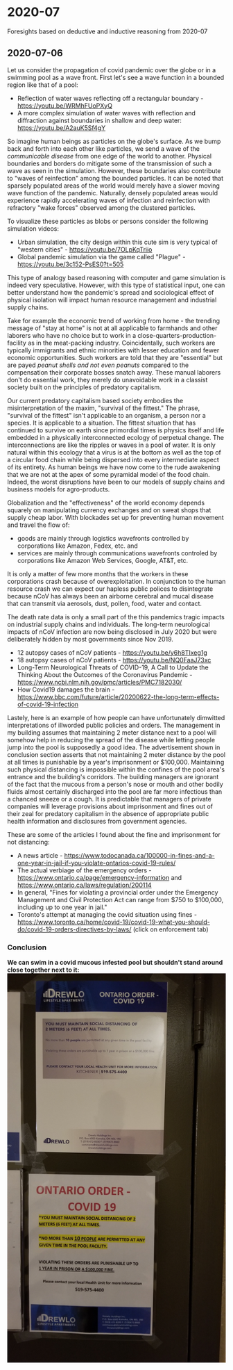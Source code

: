 # 2020-07
Foresights based on deductive and inductive reasoning from 2020-07

## 2020-07-06
Let us consider the propagation of covid pandemic over the globe or in a swimming pool as a wave front. First let's see a wave function in a bounded region like that of a pool:
  - Reflection of water waves reflecting off a rectangular boundary - https://youtu.be/WRMhFUoPXyQ
  - A more complex simulation of water waves with reflection and diffraction against boundaries in shallow and deep water: https://youtu.be/A2auK5Sf4gY

So imagine human beings as particles on the globe's surface. As we bump back and forth into each other like particles, we send a wave of the *communicable disease* from one edge of the world to another. Physical boundaries and borders do mitigate some of the transmission of such a wave as seen in the simulation. However, these boundaries also contribute to "waves of reinfection" among the bounded particles. It can be noted that sparsely populated areas of the world would merely have a slower moving wave function of the pandemic. Naturally, densely populated areas would experience rapidly accelerating waves of infection and reinfection with refractory "wake forces" observed among the clustered particles. 

To visualize these particles as blobs or persons consider the following simulation videos:
  - Urban simulation, the city design within this cute sim is very typical of "western cities" - https://youtu.be/7OLpKqTriio
  - Global pandemic simulation via the game called "Plague" - https://youtu.be/3c152-PsES0?t=505

This type of analogy based reasoning with computer and game simulation is indeed very speculative. However, with this type of statistical input, one can better understand how the pandemic's spread and sociological effect of physical isolation will impact human resource management and industrial supply chains. 

Take for example the economic trend of working from home - the trending message of "stay at home" is not at all applicable to farmhands and other laborers who have no choice but to work in a close-quarters-production-facility as in the meat-packing industry. Coincidentally, such workers are typically immigrants and ethnic minorities with lesser education and fewer economic opportunities. Such workers are told that they are "essential" but are payed *peanut shells and not even peanuts* compared to the compensation their corporate bosses snatch away. These manual laborers don't do essential work, they merely do unavoidable work in a classist society built on the principles of predatory capitalism. 

Our current predatory capitalism based society embodies the misinterpretation of the maxim, "survival of the fittest." The phrase, "survival of the fittest" isn't applicable to an organism, a person nor a species. It is applicable to a situation. The fittest situation that has continued to survive on earth since primordial times is physics itself and life embedded in a physically interconnected ecology of perpetual change. The interconnections are like the ripples or waves in a pool of water. It is only natural within this ecology that a virus is at the bottom as well as the top of a circular food chain while being dispersed into every intermediate aspect of its entirety. As human beings we have now come to the rude awakening that we are not at the apex of some pyramidal model of the food chain. Indeed, the worst disruptions have been to our models of supply chains and business models for agro-products. 

Globalization and the "effectiveness" of the world economy depends squarely on manipulating currency exchanges and on sweat shops that supply cheap labor. With blockades set up for preventing human movement and travel the flow of: 
  - goods are mainly through logistics wavefronts controlled by corporations like Amazon, Fedex, etc. and 
  - services are mainly through communications wavefronts controled by corporations like Amazon Web Services, Google, AT&T, etc. 
  
It is only a matter of few more months that the workers in these corporations crash because of overexploitation. In conjunction to the human resource crash we can expect our hapless public polices to disintegrate because nCoV has always been an airborne cerebral and mucal disease that can transmit via aerosols, dust, pollen, food, water and contact.

The death rate data is only a small part of the this pandemics tragic impacts on industrial supply chains and individuals. The long-term neurological impacts of nCoV infection are now being disclosed in July 2020 but were deliberately hidden by most governments since Nov 2019.
  - 12 autopsy cases of nCoV patients - https://youtu.be/y6h8TIxeg1g
  - 18 autopsy cases of nCoV patients - https://youtu.be/NQ0FaaJ73xc
  - Long-Term Neurological Threats of COVID-19, A Call to Update the Thinking About the Outcomes of the Coronavirus Pandemic - https://www.ncbi.nlm.nih.gov/pmc/articles/PMC7182030/
  - How Covid19 damages the brain - https://www.bbc.com/future/article/20200622-the-long-term-effects-of-covid-19-infection

Lastely, here is an example of how people can have unfortunately dimwitted interpretations of illworded public policies and orders. The management in my building assumes that maintaining 2 meter distance next to a pool will somehow help in reducing the spread of the disease while letting people jump into the pool is supposedly a good idea. The advertisement shown in conclusion section asserts that not maintaining 2 meter distance by the pool at all times is punishable by a year's imprisonment or $100,000. Maintaining such physical distancing is impossible within the confines of the pool area's entrance and the building's corridors. The building managers are ignorant of the fact that the mucous from a person's nose or mouth and other bodily fluids almost certainly discharged into the pool are far more infectious than a chanced sneeze or a cough. It is predictable that managers of private companies will leverage provisions about imprisonment and fines out of their zeal for predatory capitalism in the absence of appropriate public health information and disclosures from government agencies. 

These are some of the articles I found about the fine and imprisonment for not distancing: 
  - A news article - https://www.todocanada.ca/100000-in-fines-and-a-one-year-in-jail-if-you-violate-ontarios-covid-19-rules/
  - The actual verbiage of the emergency orders - https://www.ontario.ca/page/emergency-information and https://www.ontario.ca/laws/regulation/200114
  - In general, "Fines for violating a provincial order under the Emergency Management and Civil Protection Act can range from $750 to $100,000, including up to one year in jail."
  - Toronto's attempt at managing the covid situation using fines - https://www.toronto.ca/home/covid-19/covid-19-what-you-should-do/covid-19-orders-directives-by-laws/ (click on enforcement tab)

### Conclusion
**We can swim in a covid mucous infested pool but shouldn't stand around close together next to it:**
![swim in covid pool but don't stand close together around it](/untenable-order-for-not-distancing.jpg)
